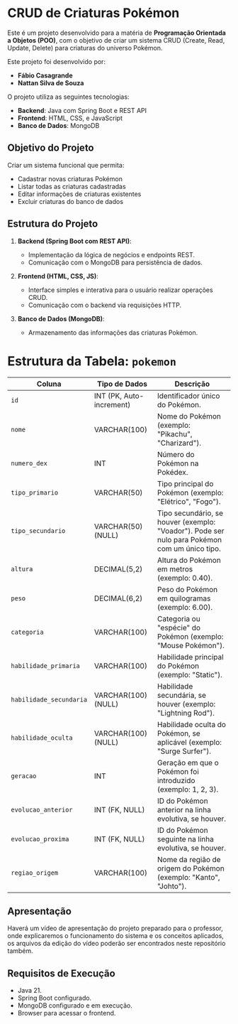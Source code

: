 # CRUD de Criaturas Pokémon

Este é um projeto desenvolvido para a matéria de **Programação Orientada a Objetos (POO)**, com o objetivo de criar um sistema CRUD (Create, Read, Update, Delete) para criaturas do universo Pokémon. 

Este projeto foi desenvolvido por:

- **Fábio Casagrande**
- **Nattan Silva de Souza**

O projeto utiliza as seguintes tecnologias:

- **Backend**: Java com Spring Boot e REST API
- **Frontend**: HTML, CSS, e JavaScript
- **Banco de Dados**: MongoDB

## Objetivo do Projeto

Criar um sistema funcional que permita:

- Cadastrar novas criaturas Pokémon
- Listar todas as criaturas cadastradas
- Editar informações de criaturas existentes
- Excluir criaturas do banco de dados

## Estrutura do Projeto

1. **Backend (Spring Boot com REST API)**:
   - Implementação da lógica de negócios e endpoints REST.
   - Comunicação com o MongoDB para persistência de dados.

2. **Frontend (HTML, CSS, JS)**:
   - Interface simples e interativa para o usuário realizar operações CRUD.
   - Comunicação com o backend via requisições HTTP.

3. **Banco de Dados (MongoDB)**:
   - Armazenamento das informações das criaturas Pokémon.
  
# Estrutura da Tabela: `pokemon`

| **Coluna**               | **Tipo de Dados**          | **Descrição**                                                                 |
|--------------------------|---------------------------|-------------------------------------------------------------------------------|
| `id`                     | INT (PK, Auto-increment)  | Identificador único do Pokémon.                                              |
| `nome`                   | VARCHAR(100)             | Nome do Pokémon (exemplo: "Pikachu", "Charizard").                           |
| `numero_dex`             | INT                      | Número do Pokémon na Pokédex.                                                |
| `tipo_primario`          | VARCHAR(50)              | Tipo principal do Pokémon (exemplo: "Elétrico", "Fogo").                     |
| `tipo_secundario`        | VARCHAR(50) (NULL)       | Tipo secundário, se houver (exemplo: "Voador"). Pode ser nulo para Pokémon com um único tipo. |
| `altura`                 | DECIMAL(5,2)             | Altura do Pokémon em metros (exemplo: 0.40).                                 |
| `peso`                   | DECIMAL(6,2)             | Peso do Pokémon em quilogramas (exemplo: 6.00).                              |
| `categoria`              | VARCHAR(100)             | Categoria ou "espécie" do Pokémon (exemplo: "Mouse Pokémon").                |
| `habilidade_primaria`    | VARCHAR(100)             | Habilidade principal do Pokémon (exemplo: "Static").                         |
| `habilidade_secundaria`  | VARCHAR(100) (NULL)      | Habilidade secundária, se houver (exemplo: "Lightning Rod").                 |
| `habilidade_oculta`      | VARCHAR(100) (NULL)      | Habilidade oculta do Pokémon, se aplicável (exemplo: "Surge Surfer").        |
| `geracao`                | INT                      | Geração em que o Pokémon foi introduzido (exemplo: 1, 2, 3).                 |
| `evolucao_anterior`      | INT (FK, NULL)           | ID do Pokémon anterior na linha evolutiva, se houver.                        |
| `evolucao_proxima`       | INT (FK, NULL)           | ID do Pokémon seguinte na linha evolutiva, se houver.                        |
| `regiao_origem`          | VARCHAR(100)             | Nome da região de origem do Pokémon (exemplo: "Kanto", "Johto").             |

<!--
id
nome
numero_dex
especie
tipo_primario
tipo_secundario
descricao
altura
peso
url_imagem

-->

## Apresentação

Haverá um vídeo de apresentação do projeto preparado para o professor, onde explicaremos o funcionamento do sistema e os conceitos aplicados, os arquivos da edição do vídeo poderão ser encontrados neste repositório também.

## Requisitos de Execução

- Java 21.
- Spring Boot configurado.
- MongoDB configurado e em execução.
- Browser para acessar o frontend.

